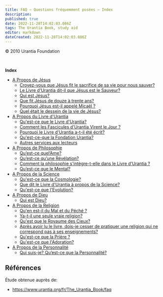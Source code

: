 ```yaml
---
title: FAQ — Questions fréquemment posées — Index
description: 
published: true
date: 2022-11-28T14:02:03.086Z
tags: The Urantia Book, study aid
editor: markdown
dateCreated: 2022-11-28T14:02:03.086Z
---
```



<p class="v-card v-sheet theme--light grey lighten-3 px-2">© 2010 Urantia Foundation</p>

<br>

**Index**

- [A Propos de Jésus](/fr/article/FAQ/About_Jesus)
    - [Croyez-vous que Jésus fit le sacrifice de sa vie pour nous sauver?](/fr/article/FAQ/About_Jesus#croyez-vous-que-j%C3%A9sus-fit-le-sacrifice-de-sa-vie-pour-nous-sauver)
    - [Le Livre d'Urantia dit-il que Jésus est le Sauveur?](/fr/article/FAQ/About_Jesus#le-livre-durantia-dit-il-que-j%C3%A9sus-est-le-sauveur)
    - [Qui est Jésus?](/fr/article/FAQ/About_Jesus#qui-est-j%C3%A9sus)
    - [Que fit Jésus de douze à trente ans?](/fr/article/FAQ/About_Jesus#que-fit-j%C3%A9sus-de-douze-%C3%A0-trente-ans)
    - [Pourquoi Jésus est-il appelé Micaël ?](/fr/article/FAQ/About_Jesus#pourquoi-j%C3%A9sus-est-il-appel%C3%A9-mica%C3%ABl)
    - [Quel était le dessein de la vie de Jésus?](/fr/article/FAQ/About_Jesus#quel-%C3%A9tait-le-dessein-de-la-vie-de-j%C3%A9sus)
- [A Propos du Livre d'Urantia](/fr/article/FAQ/About_The_Urantia_Book)
    - [Qu'est-ce que le Livre d'Urantia?](/fr/article/FAQ/About_The_Urantia_Book#quest-ce-que-le-livre-durantia)
    - [Comment les Fascicules d'Urantia Virent le Jour ?](/fr/article/FAQ/About_The_Urantia_Book#comment-les-fascicules-durantia-virent-le-jour)
    - [Pourquoi le Livre d'Urantia a-t-il été écrit?](/fr/article/FAQ/About_The_Urantia_Book#pourquoi-le-livre-durantia-a-t-il-%C3%A9t%C3%A9-%C3%A9crit)
    - [Qu'est-ce-que la Fondation Urantia?](/fr/article/FAQ/About_The_Urantia_Book#quest-ce-que-la-fondation-urantia)
    - [Autres services aux lecteurs](/fr/article/FAQ/About_The_Urantia_Book#autres-services-aux-lecteurs)
- [A Propos de Philosophie](/fr/article/FAQ/About_Philosophy)
    - [Qu’est-ce quel’Ame?](/fr/article/FAQ/About_Philosophy#quest-ce-quelame)
    - [Qu’est-ce qu’une Révélation?](/fr/article/FAQ/About_Philosophy#quest-ce-quune-r%C3%A9v%C3%A9lation)
    - [Comment la philosophie s'intègre-t-elle dans le Livre d'Urantia ?](/fr/article/FAQ/About_Philosophy#comment-la-philosophie-sint%C3%A8gre-t-elle-dans-le-livre-durantia)
    - [Qu’est-ce que le Mental?](/fr/article/FAQ/About_Philosophy#quest-ce-que-le-mental)
- [A Propos de la Science](/fr/article/FAQ/About_Science)
    - [Qu'est-ce que la Cosmologie?](/fr/article/FAQ/About_Science#quest-ce-que-la-cosmologie)
    - [Que dit le Livre d'Urantia à propos de la Science?](/fr/article/FAQ/About_Science#que-dit-le-livre-durantia-%C3%A0-propos-de-la-science)
    - [Qu'est-ce que l'Evolution?](/fr/article/FAQ/About_Science#quest-ce-que-levolution)
- [A Propos de Dieu](/fr/article/FAQ/About_God)
  - [Qui est Dieu?](/fr/article/FAQ/About_God#qui-est-dieu)
- [A Propos de la Religion](/fr/article/FAQ/About_Religion)
    - [Qu'en est-il du Mal et du Péché ?](/fr/article/FAQ/About_Religion#quen-est-il-du-mal-et-du-p%C3%A9ch%C3%A9)
    - [Ya-t-il une seule vraie religion?](/fr/article/FAQ/About_Religion#ya-t-il-une-seule-vraie-religion)
    - [Qu'est que le Royaume des Cieux?](/fr/article/FAQ/About_Religion#quest-que-le-royaume-des-cieux)
    - [Après avoir lu le livre, dois-je cesser de pratiquer une religion qui ne correspond pas à ses enseignements?](/fr/article/FAQ/About_Religion#apr%C3%A8s-avoir-lu-le-livre-dois-je-cesser-de-pratiquer-une-religion-qui-ne-correspond-pas-%C3%A0-ses-enseignements)
    - [Qu'est-ce que la Prière ?](/fr/article/FAQ/About_Religion#quest-ce-que-la-pri%C3%A8re)
    - [Qu'est-ce que l'Adoration?](/fr/article/FAQ/About_Religion#quest-ce-que-ladoration)
- [A Propos de la Personnalité](/fr/article/FAQ/About_Personality)
    - [Qui suis-je? Qu’est-ce que la Personnalité?](/fr/article/FAQ/About_Personality#qui-suis-je-quest-ce-que-la-personnalit%C3%A9)


## Références

Étude obtenue auprès de:
- https://www.urantia.org/fr/The_Urantia_Book/faq